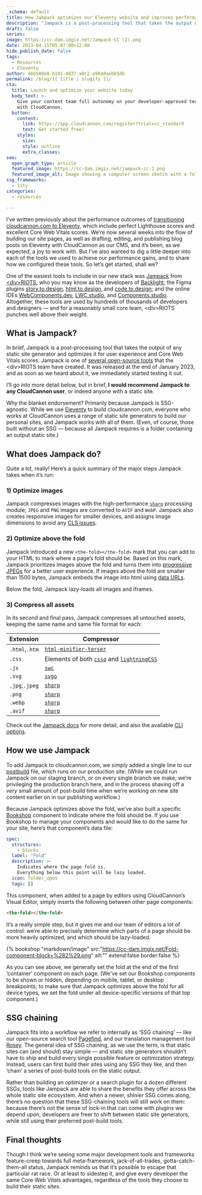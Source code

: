 ```yaml
---
_schema: default
title: How Jampack optimizes our Eleventy website and improves performance
description: "Jampack is a post-processing tool that takes the output of any static site generator\_and optimizes it for user experience. CloudCannon uses Jampack to achieve perfect Lighthouse scores and excellent Core Web Vitals scores on cloudcannon.com."
draft: false
series:
image: https://cc-dam.imgix.net/Jampack-CC (2).png
date: 2023-04-15T05:07:00+12:00
hide_publish_date: false
tags:
  - Resources
  - Eleventy
author: 466580e8-b101-4837-a0c2-a90a8aebb5db
permalink: /blog/{{ title | slugify }}/
cta:
  title: Launch and optimize your website today
  body_text: >-
    Give your content team full autonomy on your developer-approved tech stack
    with CloudCannon.
  button:
    content:
      link: https://app.cloudcannon.com/register?trial=cc_standard
      text: Get started free!
    styles:
      size:
      style: outline
      extra_classes:
seo:
  open_graph_type: article
  featured_image: https://cc-dam.imgix.net/jampack-cc-2.png
  featured_image_alt: Image showing a computer screen sketch with a fold line across is
ssg_frameworks:
  - 11ty
categories:
  - resources

---
```

I’ve written previously about the performance outcomes of <a target="_blank" rel="noopener" href="https://cloudcannon.com/blog/cloudcannon-com-is-now-built-with-eleventy/">transitioning cloudcannon.com to Eleventy</a>, which include perfect Lighthouse scores and excellent Core Web Vitals scores. We’re now several weeks into the flow of building our site pages, as well as drafting, editing, and publishing blog posts on Eleventy with CloudCannon as our CMS, and it’s been, as we expected, a joy to work with. But I’ve also wanted to dig a little deeper into each of the tools we used to achieve our performance gains, and to share how we configured these tools. So let’s get started, shall we?

One of the easiest tools to include in our new stack was <a target="_blank" rel="noopener" href="https://jampack.divriots.com/">Jampack</a> from <a target="_blank" rel="noopener" href="https://divriots.com/">&lt;div&gt;RIOTS</a>, who you may know as the developers of <a target="_blank" rel="noopener" href="https://backlight.dev/">Backlight</a>; the Figma plugins <a target="_blank" rel="noopener" href="https://story.to.design/">story.to.design</a>, <a target="_blank" rel="noopener" href="https://www.figma.com/community/plugin/1159123024924461424/html.to.design">html.to.design</a>, and <a target="_blank" rel="noopener" href="https://www.figma.com/community/plugin/1222554159237609568/code.to.design">code.to.design</a>; and the online IDEs <a target="_blank" rel="noopener" href="https://webcomponents.dev/">WebComponents.dev</a>, <a target="_blank" rel="noopener" href="https://lwc.studio/">LWC.studio</a>, and <a target="_blank" rel="noopener" href="https://components.studio/">Components.studio</a>. Altogether, these tools are used by hundreds of thousands of developers and designers — and for a reasonably small core team, &lt;div&gt;RIOTS punches well above their weight.

## What is Jampack?

In brief, Jampack is a post-processing tool that takes the output of any static site generator and optimizes it for user experience and Core Web Vitals scores. Jampack is one of <a target="_blank" rel="noopener" href="https://divriots.com/opensource">several open-source tools</a> that the &lt;div&gt;RIOTS team have created. It was released at the end of January 2023, and as soon as we heard about it, we immediately started testing it out.

I’ll go into more detail below, but in brief, **I would recommend Jampack to any CloudCannon user**, or indeed anyone with a static site.

Why the blanket endorsement? Primarily because Jampack is SSG-agnostic. While we use <a target="_blank" rel="noopener" href="https://cloudcannon.com/eleventy-cms/">Eleventy</a> to build cloudcannon.com, everyone who works at CloudCannon uses a range of static site generators to build our personal sites, and Jampack works with all of them. (Even, of course, those built without an SSG — because all Jampack requires is a folder containing an output static site.)

## What does Jampack do?

Quite a lot, really! Here’s a quick summary of the major steps Jampack takes when it’s run:

### 1) Optimize images

Jampack compresses images with the high-performance [`sharp`](https://sharp.pixelplumbing.com/)&nbsp;processing module; `JPEG`&nbsp;and&nbsp;`PNG`&nbsp;images are converted to&nbsp;`AVIF`&nbsp;and&nbsp;`WebP`. Jampack also creates responsive images for smaller devices, and assigns image dimensions to avoid any <a target="_blank" rel="noopener" href="https://web.dev/optimize-cls/#images-without-dimensions">CLS issues</a>.

### 2) Optimize above the fold

Jampack introduced a new&nbsp;`<the-fold></the-fold>`&nbsp;mark that you can add to your HTML to mark where a page’s fold should be. Based on this mark, Jampack prioritizes images above the fold and turns them into&nbsp;<a target="_blank" rel="noopener" href="https://www.thewebmaster.com/progressive-jpegs/">progressive JPEGs</a>&nbsp;for a better user experience. If images above the fold are smaller than 1500 bytes, Jampack embeds the image into html using&nbsp;<a target="_blank" rel="noopener" href="https://developer.mozilla.org/en-US/docs/Web/HTTP/Basics_of_HTTP/Data_URLs">data URLs</a>.

Below the fold, Jampack lazy-loads all images and iframes.

### 3) Compress all assets

In its second and final pass, Jampack compresses all untouched assets, keeping the same name and same file format for each:

<table><thead><tr><th scope="col">Extension</th><th scope="col">Compressor</th></tr></thead><tbody><tr><td><code>.html</code>,<code>.htm</code></td><td><a target="_blank" rel="noopener" href="https://github.com/terser/html-minifier-terser"><code>html-minifier-terser</code></a></td></tr><tr><td><code>.css</code></td><td>Elements of both&nbsp;<a target="_blank" rel="noopener" href="https://github.com/css/csso"><code>csso</code></a>&nbsp;and&nbsp;<a target="_blank" rel="noopener" href="https://lightningcss.dev/"><code>lightningCSS</code></a></td></tr><tr><td><code>.js</code></td><td><a target="_blank" rel="noopener" href="https://swc.rs/"><code>swc</code></a></td></tr><tr><td><code>.svg</code></td><td><a target="_blank" rel="noopener" href="https://github.com/svg/svgo"><code>svgo</code></a></td></tr><tr><td><code>.jpg</code>,<code>.jpeg</code></td><td><a target="_blank" rel="noopener" href="https://sharp.pixelplumbing.com/"><code>sharp</code></a></td></tr><tr><td><code>.png</code></td><td><a target="_blank" rel="noopener" href="https://sharp.pixelplumbing.com/"><code>sharp</code></a></td></tr><tr><td><code>.webp</code></td><td><a target="_blank" rel="noopener" href="https://sharp.pixelplumbing.com/"><code>sharp</code></a></td></tr><tr><td><code>.avif</code></td><td><a target="_blank" rel="noopener" href="https://sharp.pixelplumbing.com/"><code>sharp</code></a></td></tr></tbody></table>

Check out the <a target="_blank" rel="noopener" href="https://jampack.divriots.com/">Jampack docs</a> for more detail, and also the available <a target="_blank" rel="noopener" href="https://jampack.divriots.com/cli-options/">CLI options</a>.

## How we use Jampack

To add Jampack to cloudcannon.com, we simply added a single line to our <a target="_blank" rel="noopener" href="https://cloudcannon.com/documentation/articles/extending-your-build-process-with-hooks/">postbuild</a> file, which runs on our production site. (While we could run Jampack on our staging branch, or on every single branch we make, we’re privileging the production branch here, and in the process shaving off a *very* small amount of post-build time when we’re working on new site content earlier on in our publishing workflow.)

Because Jampack optimizes above the fold, we’ve also built a specific <a target="_blank" rel="noopener" href="https://github.com/CloudCannon/bookshop">Bookshop</a> component to indicate where the fold should be. If you use Bookshop to manage your components and would like to do the same for your site, here’s that component’s data file:

```yaml
spec:
  structures:
    - blocks
  label: "Fold"
  description: >-
    Indicates where the page fold is.
    Everything below this point will be lazy loaded.
  icon: folder_open
  tags: []
```

This component, when added to a page by editors using CloudCannon’s Visual Editor, simply inserts the following between other page components:

```html
<the-fold></the-fold>
```

It’s a really simple step, but it gives me and our team of editors a lot of control: we’re able to precisely determine which parts of a page should be more heavily optimized, and which should be lazy-loaded.

{% bookshop "markdown/image" src:"https://cc-dam.imgix.net/Fold-component-block+%282%29.png" alt:"" extend:false border:false %}

As you can see above, we generally set the fold at the end of the first ‘container’ component on each page. (We've set our Bookshop components to be shown or hidden, depending on mobile, tablet, or desktop breakpoints; to make sure that Jampack optimizes above the fold for all device types, we set the fold under all device-specific versions of that top component.)

## SSG chaining

Jampack fits into a workflow we refer to internally as ‘SSG chaining’ — like our open-source search tool [Pagefind](https://pagefind.app/), and our translation management tool <a target="_blank" rel="noopener" href="https://rosey.app/">Rosey</a>. The general idea of SSG chaining, as we use the term, is that static sites can (and should) stay simple — and static site generators shouldn’t have to ship and build every single possible feature or optimization strategy. Instead, users can first build their sites using any SSG they like, and then ‘chain’ a series of post-build tools on the static output.

Rather than building an optimizer or a search plugin for a dozen different SSGs, tools like Jampack are able to share the benefits they offer across the whole static site ecosystem. And when a newer, shinier SSG comes along, there’s no question that these SSG-chaining tools will still work on them: because there’s not the sense of lock-in that can come with plugins we depend upon, developers are freer to shift between static site generators, while still using their preferred post-build tools.

## Final thoughts

Though I think we’re seeing some major development tools and frameworks feature-creep towards full meta-framework, jack-of-all-trades, gotta-catch-them-all status, Jampack reminds us that it’s possible to escape that particular rat race. Or at least to sidestep it, and give every developer the same Core Web Vitals advantages, regardless of the tools they choose to build their static sites.